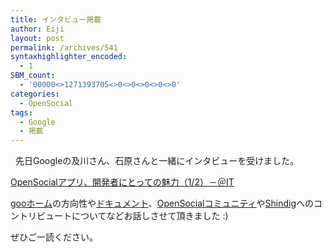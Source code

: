 ```yaml
---
title: インタビュー掲載
author: Eiji
layout: post
permalink: /archives/541
syntaxhighlighter_encoded:
  - 1
SBM_count:
  - '00000<>1271393705<>0<>0<>0<>0<>0'
categories:
  - OpenSocial
tags:
  - Google
  - 掲載
---
```

<div class="wp_plus_one_button" style="margin: 0 8px 8px 0; float:left; ">
  <g:plusone href="http://devlog.agektmr.com/archives/541" callback="wp_plus_one_handler"></g:plusone>
</div>

先日Googleの及川さん、石原さんと一緒にインタビューを受けました。

<a href="http://www.atmarkit.co.jp/fwcr/rensai2/google_int_05/01.html" target="_blank">OpenSocialアプリ、開発者にとっての魅力（1/2）－＠IT</a>

<a href="http://home.goo.ne.jp/" target="_blank">gooホーム</a>の方向性や<a href="http://developer.home.goo.ne.jp/" target="_blank">ドキュメント</a>、<a href="http://www.opensocial.org/" target="_blank">OpenSocialコミュニティ</a>や<a href="http://incubator.apache.org/shindig/" target="_blank">Shindig</a>へのコントリビュートについてなどお話しさせて頂きました :)

ぜひご一読ください。